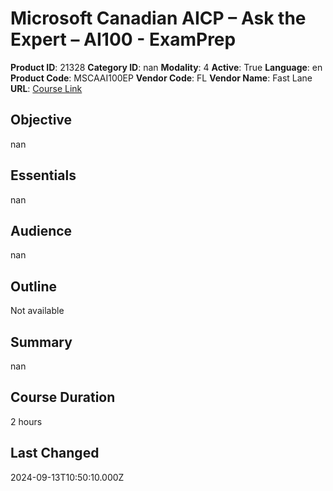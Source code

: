 # Microsoft Canadian AICP – Ask the Expert – AI100 - ExamPrep

**Product ID**: 21328
**Category ID**: nan
**Modality**: 4
**Active**: True
**Language**: en
**Product Code**: MSCAAI100EP
**Vendor Code**: FL
**Vendor Name**: Fast Lane
**URL**: [Course Link](https://www.fastlaneus.com/course/training-mscaai100ep)

## Objective
nan

## Essentials
nan

## Audience
nan

## Outline
Not available

## Summary
nan

## Course Duration
2 hours

## Last Changed
2024-09-13T10:50:10.000Z
